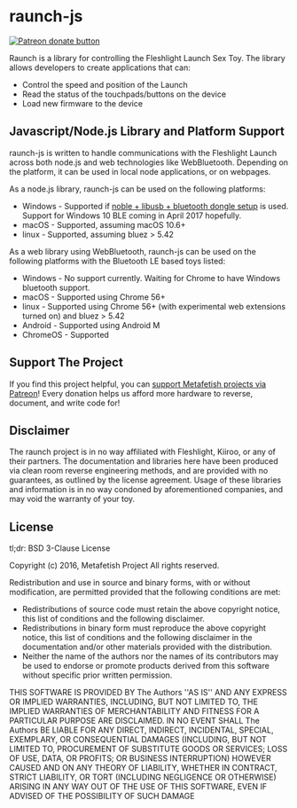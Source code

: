 # raunch-js

[![Patreon donate button](https://img.shields.io/badge/patreon-donate-yellow.svg)](https://www.patreon.com/qdot)

Raunch is a library for controlling the Fleshlight Launch Sex Toy. The
library allows developers to create applications that can:

- Control the speed and position of the Launch
- Read the status of the touchpads/buttons on the device
- Load new firmware to the device

## Javascript/Node.js Library and Platform Support

raunch-js is written to handle communications with the Fleshlight Launch
across both node.js and web technologies like WebBluetooth. Depending
on the platform, it can be used in local node applications, or on
webpages.

As a node.js library, raunch-js can be used on the following
platforms:

- Windows - Supported
  if
  [noble + libusb + bluetooth dongle setup](https://github.com/sandeepmistry/node-bluetooth-hci-socket#windows) is
  used. Support for Windows 10 BLE coming in April 2017 hopefully.
- macOS - Supported, assuming macOS 10.6+
- linux - Supported, assuming bluez > 5.42

As a web library using WebBluetooth, raunch-js can be used on the
following platforms with the Bluetooth LE based toys listed:

- Windows - No support currently. Waiting for Chrome to have Windows
  bluetooth support.
- macOS - Supported using Chrome 56+
- linux - Supported using Chrome 56+ (with experimental web extensions
  turned on) and bluez > 5.42
- Android - Supported using Android M
- ChromeOS - Supported

## Support The Project

If you find this project helpful, you
can
[support Metafetish projects via Patreon](http://patreon.com/qdot)!
Every donation helps us afford more hardware to reverse, document, and
write code for!

## Disclaimer

The raunch project is in no way affiliated with Fleshlight, Kiiroo, or
any of their partners. The documentation and libraries here have been
produced via clean room reverse engineering methods, and are provided
with no guarantees, as outlined by the license agreement. Usage of
these libraries and information is in no way condoned by
aforementioned companies, and may void the warranty of your toy.

## License

tl;dr: BSD 3-Clause License

Copyright (c) 2016, Metafetish Project
All rights reserved.

Redistribution and use in source and binary forms, with or without
modification, are permitted provided that the following conditions are met:
* Redistributions of source code must retain the above copyright
  notice, this list of conditions and the following disclaimer.
* Redistributions in binary form must reproduce the above copyright
  notice, this list of conditions and the following disclaimer in the
  documentation and/or other materials provided with the distribution.
* Neither the name of the authors nor the names of its contributors
  may be used to endorse or promote products derived from this
  software without specific prior written permission.

THIS SOFTWARE IS PROVIDED BY The Authors ''AS IS'' AND ANY EXPRESS
OR IMPLIED WARRANTIES, INCLUDING, BUT NOT LIMITED TO, THE IMPLIED
WARRANTIES OF MERCHANTABILITY AND FITNESS FOR A PARTICULAR PURPOSE ARE
DISCLAIMED. IN NO EVENT SHALL The Authors BE LIABLE FOR ANY DIRECT,
INDIRECT, INCIDENTAL, SPECIAL, EXEMPLARY, OR CONSEQUENTIAL DAMAGES
(INCLUDING, BUT NOT LIMITED TO, PROCUREMENT OF SUBSTITUTE GOODS OR
SERVICES; LOSS OF USE, DATA, OR PROFITS; OR BUSINESS INTERRUPTION)
HOWEVER CAUSED AND ON ANY THEORY OF LIABILITY, WHETHER IN CONTRACT,
STRICT LIABILITY, OR TORT (INCLUDING NEGLIGENCE OR OTHERWISE) ARISING
IN ANY WAY OUT OF THE USE OF THIS SOFTWARE, EVEN IF ADVISED OF THE
POSSIBILITY OF SUCH DAMAGE


